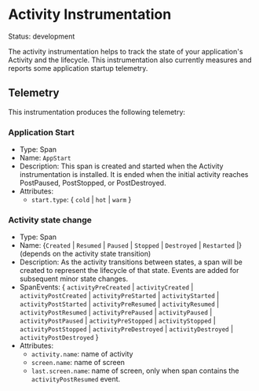 
# Activity Instrumentation

Status: development

The activity instrumentation helps to track the state of your application's
Activity and the lifecycle. This instrumentation also currently measures
and reports some application startup telemetry.

## Telemetry

This instrumentation produces the following telemetry:

### Application Start

* Type: Span
* Name: `AppStart`
* Description: This span is created and started when the Activity instrumentation is
  installed. It is ended when the initial activity reaches PostPaused, PostStopped, or PostDestroyed.
* Attributes:
  * `start.type`: { `cold` | `hot` | `warm` }

### Activity state change

* Type: Span
* Name: {`Created` | `Resumed` | `Paused` | `Stopped` | `Destroyed` | `Restarted` |} (depends on the activity state transition)
* Description: As the activity transitions between states, a span will be created to represent the
  lifecycle of that state. Events are added for subsequent minor state changes.
* SpanEvents: {
  `activityPreCreated` | `activityCreated` | `activityPostCreated` |
  `activityPreStarted` | `activityStarted` | `activityPostStarted` |
  `activityPreResumed` | `activityResumed` | `activityPostResumed` |
  `activityPrePaused` | `activityPaused` | `activityPostPaused` |
  `activityPreStopped` | `activityStopped` | `activityPostStopped` |
  `activityPreDestroyed` | `activityDestroyed` | `activityPostDestroyed` }
* Attributes:
  * `activity.name`:  name of activity
  * `screen.name`:  name of screen
  * `last.screen.name`:  name of screen, only when span contains the `activityPostResumed` event.
